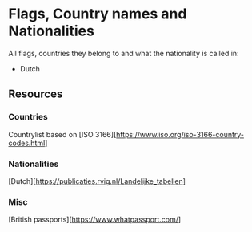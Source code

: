 # Flags, Country names and Nationalities
All flags, countries they belong to and what the nationality is called in:
- Dutch




## Resources
### Countries
Countrylist based on [ISO 3166][https://www.iso.org/iso-3166-country-codes.html]

### Nationalities
[Dutch][https://publicaties.rvig.nl/Landelijke_tabellen]

### Misc
[British passports][https://www.whatpassport.com/]
